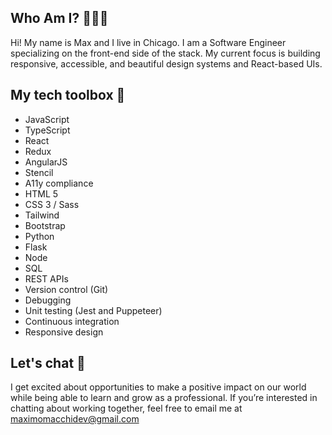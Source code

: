 ## Who Am I? 👨🏼‍💻

Hi! My name is Max and I live in Chicago. I am a Software Engineer specializing on the front-end side of the stack. My current focus is building responsive, accessible, and beautiful design systems and React-based UIs. 

## My tech toolbox 🧰
- JavaScript
- TypeScript
- React
- Redux
- AngularJS
- Stencil
- A11y compliance
- HTML 5
- CSS 3 / Sass
- Tailwind
- Bootstrap
- Python
- Flask
- Node
- SQL
- REST APIs
- Version control (Git)
- Debugging
- Unit testing (Jest and Puppeteer)
- Continuous integration
- Responsive design

## Let's chat 💬
I get excited about opportunities to make a positive impact on our world while being able to learn and grow as a professional. If you’re interested in chatting about working together, feel free to email me at maximomacchidev@gmail.com
